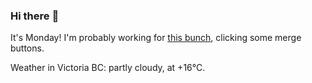 ### Hi there :wave:

It's Monday! I'm probably working for [this bunch](https://github.com/kohofinancial), clicking some merge buttons.

Weather in Victoria BC: partly cloudy, at +16°C.
